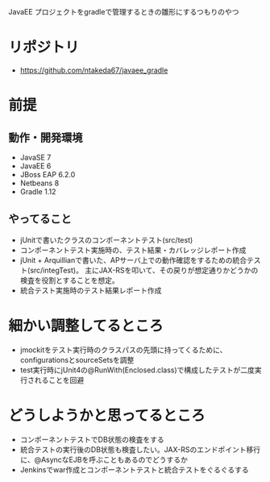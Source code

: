 JavaEE プロジェクトをgradleで管理するときの雛形にするつもりのやつ
# リポジトリ
- https://github.com/ntakeda67/javaee_gradle

# 前提
## 動作・開発環境
- JavaSE 7
- JavaEE 6
- JBoss EAP 6.2.0
- Netbeans 8
- Gradle 1.12

## やってること
- jUnitで書いたクラスのコンポーネントテスト(src/test)
- コンポーネントテスト実施時の、テスト結果・カバレッジレポート作成
- jUnit + Arquillianで書いた、APサーバ上での動作確認をするための統合テスト(src/integTest)。
  主にJAX-RSを叩いて、その戻りが想定通りかどうかの検査を役割とすることを想定。
- 統合テスト実施時のテスト結果レポート作成

# 細かい調整してるところ
- jmockitをテスト実行時のクラスパスの先頭に持ってくるために、configurationsとsourceSetsを調整
- test実行時にjUnit4の@RunWith(Enclosed.class)で構成したテストが二度実行されることを回避

# どうしようかと思ってるところ
- コンポーネントテストでDB状態の検査をする
- 統合テストの実行後のDB状態も検査したい。JAX-RSのエンドポイント移行に、@AsyncなEJBを呼ぶこともあるのでどうするか
- Jenkinsでwar作成とコンポーネントテストと統合テストをぐるぐるする